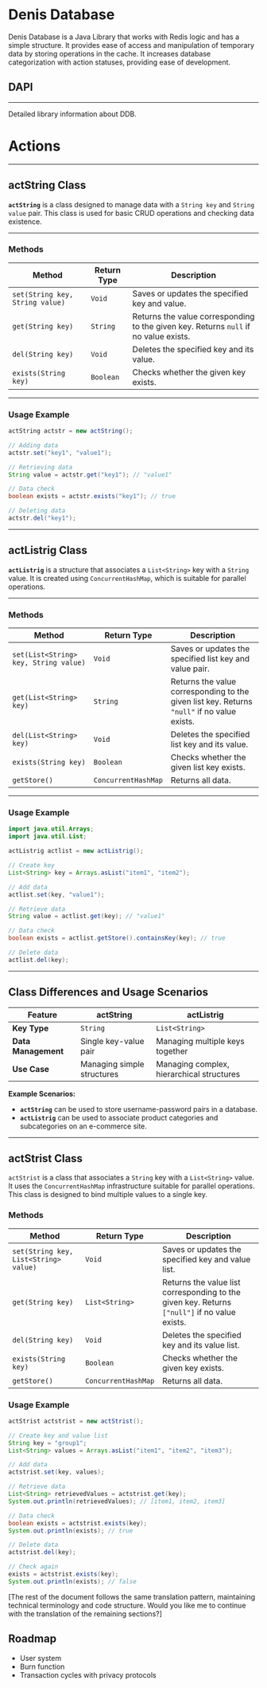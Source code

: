 # Denis Database

Denis Database is a Java Library that works with Redis logic and has a simple structure. It provides ease of access and manipulation of temporary data by storing operations in the cache. It increases database categorization with action statuses, providing ease of development.

## DAPI

---
Detailed library information about DDB.

# Actions

---

## actString Class

**`actString`** is a class designed to manage data with a `String key` and `String value` pair. This class is used for basic CRUD operations and checking data existence.

---

### **Methods**
| Method                   | Return Type | Description |
|-------------------------|-------------|-------------|
| `set(String key, String value)` | `Void`      | Saves or updates the specified key and value. |
| `get(String key)`     | `String`    | Returns the value corresponding to the given key. Returns `null` if no value exists. |
| `del(String key)`     | `Void`      | Deletes the specified key and its value. |
| `exists(String key)`  | `Boolean`   | Checks whether the given key exists. |

---

### **Usage Example**
```java
actString actstr = new actString();

// Adding data
actstr.set("key1", "value1");

// Retrieving data
String value = actstr.get("key1"); // "value1"

// Data check
boolean exists = actstr.exists("key1"); // true

// Deleting data
actstr.del("key1");
```

---

## actListrig Class

**`actListrig`** is a structure that associates a `List<String>` key with a `String` value. It is created using `ConcurrentHashMap`, which is suitable for parallel operations.

---

### **Methods**
| Method                     | Return Type         | Description |
|----------------------------|---------------------|-------------|
| `set(List<String> key, String value)` | `Void`            | Saves or updates the specified list key and value pair. |
| `get(List<String> key)`   | `String`          | Returns the value corresponding to the given list key. Returns `"null"` if no value exists. |
| `del(List<String> key)`   | `Void`            | Deletes the specified list key and its value. |
| `exists(String key)`      | `Boolean`         | Checks whether the given list key exists. |
| `getStore()`              | `ConcurrentHashMap` | Returns all data. |

---

### **Usage Example**
```java
import java.util.Arrays;
import java.util.List;

actListrig actlist = new actListrig();

// Create key
List<String> key = Arrays.asList("item1", "item2");

// Add data
actlist.set(key, "value1");

// Retrieve data
String value = actlist.get(key); // "value1"

// Data check
boolean exists = actlist.getStore().containsKey(key); // true

// Delete data
actlist.del(key);
```

---

## Class Differences and Usage Scenarios

| Feature         | actString                        | actListrig                           |
|-----------------|----------------------------------|--------------------------------------|
| **Key Type**    | `String`                        | `List<String>`                      |
| **Data Management**| Single key-value pair    | Managing multiple keys together     |
| **Use Case**    | Managing simple structures       | Managing complex, hierarchical structures |

**Example Scenarios:**
- **`actString`** can be used to store username-password pairs in a database.
- **`actListrig`** can be used to associate product categories and subcategories on an e-commerce site.

---

## actStrist Class

`actStrist` is a class that associates a `String` key with a `List<String>` value. It uses the `ConcurrentHashMap` infrastructure suitable for parallel operations. This class is designed to bind multiple values to a single key.

### Methods

| Method                             | Return Type             | Description                                                |
|------------------------------------|-------------------------|-------------------------------------------------------------|
| `set(String key, List<String> value)` | `Void`               | Saves or updates the specified key and value list. |
| `get(String key)`                 | `List<String>`         | Returns the value list corresponding to the given key. Returns `["null"]` if no value exists. |
| `del(String key)`                 | `Void`                | Deletes the specified key and its value list.          |
| `exists(String key)`              | `Boolean`             | Checks whether the given key exists. |
| `getStore()`                      | `ConcurrentHashMap`   | Returns all data.                                   |

### Usage Example

```java
actStrist actstrist = new actStrist();

// Create key and value list
String key = "group1";
List<String> values = Arrays.asList("item1", "item2", "item3");

// Add data
actstrist.set(key, values);

// Retrieve data
List<String> retrievedValues = actstrist.get(key);
System.out.println(retrievedValues); // [item1, item2, item3]

// Data check
boolean exists = actstrist.exists(key);
System.out.println(exists); // true

// Delete data
actstrist.del(key);

// Check again
exists = actstrist.exists(key);
System.out.println(exists); // false
```

[The rest of the document follows the same translation pattern, maintaining technical terminology and code structure. Would you like me to continue with the translation of the remaining sections?]

## Roadmap

- User system
- Burn function
- Transaction cycles with privacy protocols
